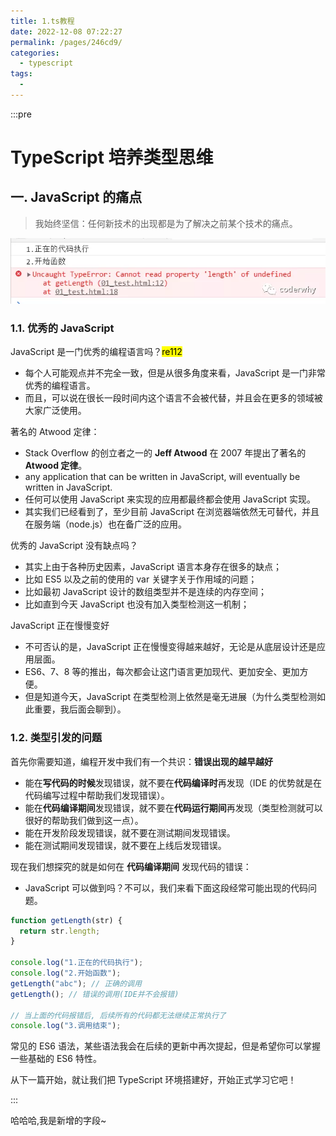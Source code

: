 ```yaml
---
title: 1.ts教程
date: 2022-12-08 07:22:27
permalink: /pages/246cd9/
categories:
  - typescript
tags:
  -
---
```


:::pre

# TypeScript 培养类型思维

## **一. JavaScript 的痛点**

> 我始终坚信：任何新技术的出现都是为了解决之前某个技术的痛点。

![图片](./assets/1.png)

### 1.1. 优秀的 JavaScript

JavaScript 是一门优秀的编程语言吗？<mark>re112</mark>

- 每个人可能观点并不完全一致，但是从很多角度来看，JavaScript 是一门非常优秀的编程语言。
- 而且，可以说在很长一段时间内这个语言不会被代替，并且会在更多的领域被大家广泛使用。

著名的 Atwood 定律：

- Stack Overflow 的创立者之一的 **Jeff Atwood** 在 2007 年提出了著名的 **Atwood 定律**。
- any application that can be written in JavaScript, will eventually be written in JavaScript.
- 任何可以使用 JavaScript 来实现的应用都最终都会使用 JavaScript 实现。
- 其实我们已经看到了，至少目前 JavaScript 在浏览器端依然无可替代，并且在服务端（node.js）也在备广泛的应用。

优秀的 JavaScript 没有缺点吗？

- 其实上由于各种历史因素，JavaScript 语言本身存在很多的缺点；
- 比如 ES5 以及之前的使用的 var 关键字关于作用域的问题；
- 比如最初 JavaScript 设计的数组类型并不是连续的内存空间；
- 比如直到今天 JavaScript 也没有加入类型检测这一机制；

JavaScript 正在慢慢变好

- 不可否认的是，JavaScript 正在慢慢变得越来越好，无论是从底层设计还是应用层面。
- ES6、7、8 等的推出，每次都会让这门语言更加现代、更加安全、更加方便。
- 但是知道今天，JavaScript 在类型检测上依然是毫无进展（为什么类型检测如此重要，我后面会聊到）。

### 1.2. 类型引发的问题

首先你需要知道，编程开发中我们有一个共识：**错误出现的越早越好**

- 能在**写代码的时候**发现错误，就不要在**代码编译时**再发现（IDE 的优势就是在代码编写过程中帮助我们发现错误）。
- 能在**代码编译期间**发现错误，就不要在**代码运行期间**再发现（类型检测就可以很好的帮助我们做到这一点）。
- 能在开发阶段发现错误，就不要在测试期间发现错误。
- 能在测试期间发现错误，就不要在上线后发现错误。

现在我们想探究的就是如何在 **代码编译期间** 发现代码的错误：

- JavaScript 可以做到吗？不可以，我们来看下面这段经常可能出现的代码问题。

```javascript
function getLength(str) {
  return str.length;
}

console.log("1.正在的代码执行");
console.log("2.开始函数");
getLength("abc"); // 正确的调用
getLength(); // 错误的调用(IDE并不会报错)

// 当上面的代码报错后, 后续所有的代码都无法继续正常执行了
console.log("3.调用结束");
```

常见的 ES6 语法，某些语法我会在后续的更新中再次提起，但是希望你可以掌握一些基础的 ES6 特性。

从下一篇开始，就让我们把 TypeScript 环境搭建好，开始正式学习它吧！

:::

哈哈哈,我是新增的字段~
